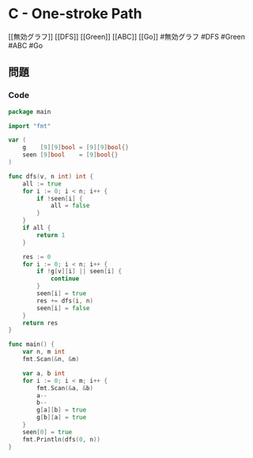 # C - One-stroke Path
[[無効グラフ]] [[DFS]] [[Green]] [[ABC]] [[Go]]
#無効グラフ #DFS #Green #ABC #Go 

## 問題
### Code
```go
package main

import "fmt"

var (
	g    [9][9]bool = [9][9]bool{}
	seen [9]bool    = [9]bool{}
)

func dfs(v, n int) int {
	all := true
	for i := 0; i < n; i++ {
		if !seen[i] {
			all = false
		}
	}
	if all {
		return 1
	}

	res := 0
	for i := 0; i < n; i++ {
		if !g[v][i] || seen[i] {
			continue
		}
		seen[i] = true
		res += dfs(i, n)
		seen[i] = false
	}
	return res
}

func main() {
	var n, m int
	fmt.Scan(&n, &m)

	var a, b int
	for i := 0; i < m; i++ {
		fmt.Scan(&a, &b)
		a--
		b--
		g[a][b] = true
		g[b][a] = true
	}
	seen[0] = true
	fmt.Println(dfs(0, n))
}
```